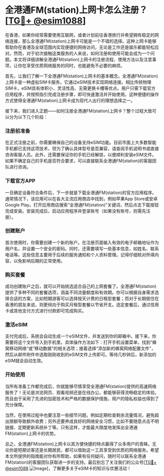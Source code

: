 # 全港通FM(station)上网卡怎么注册？[[TG💪+ @esim1088](https://t.me/s/esim1088)]

在香港，如果你经常需要使用互联网，或者计划前往香港旅行并希望拥有稳定的网络连接，那么全港通FM(station)上网卡可能是一个不错的选择。这种上网卡能够帮助你在香港及全球范围内实现便捷的网络访问，无论是工作还是娱乐都能轻松应对。然而，对于初次接触这类服务的人来说，如何注册和使用可能会成为一个问题。本文将详细讲解全港通FM(station)上网卡的注册流程、使用方法以及注意事项，让你在享受优质网络服务的同时，也能避免不必要的麻烦。

首先，让我们了解一下全港通FM(station)上网卡的基本概念。全港通FM(station)上网卡是一种虚拟SIM卡服务，它通过eSIM技术实现网络连接。相比传统物理SIM卡，eSIM具有体积小、灵活性高、无需更换卡槽等优点。用户只需下载官方应用程序，并按照指引完成注册步骤，即可快速激活并开始使用。这种便捷的操作方式使得全港通FM(station)上网卡成为现代人出行的理想选择之一。

接下来，我们进入正题——如何注册全港通FM(station)上网卡？整个过程大致可以分为以下几个阶段：

### 注册前准备

在正式注册之前，你需要确保自己的设备支持eSIM功能。目前市面上大多数智能手机都已支持这项技术，但为了确认具体型号是否兼容，请查阅手机说明书或直接咨询客服人员。此外，还需要保证你的手机已经解锁，以便顺利安装eSIM文件。如果不确定自己的手机是否符合要求，可以直接联系全港通FM(station)的客服团队进行咨询。

### 下载官方APP

一旦确定设备符合条件后，下一步就是下载全港通FM(station)的官方应用程序。通常情况下，该应用可以在各大主流应用商店中找到，例如苹果App Store或安卓Google Play。打开应用商店搜索“全港通FM(station)”关键词，然后点击下载按钮完成安装。安装完成后，启动应用程序并登录账号（如果没有账号，则需先注册）。

### 创建账户

首次使用时，你需要创建一个新的账户。在注册页面输入有效的电子邮箱地址作为用户名，并设置一个安全的密码。同时，还需要填写一些基本信息，如姓名、联系电话等。这些信息主要用于后续的服务通知和个人资料管理。记得仔细核对所填内容，以免影响后期的正常使用。

### 购买套餐

成功创建账户之后，就可以开始挑选适合自己的上网套餐了。全港通FM(station)提供了多种不同的套餐选项，涵盖不同流量额度和有效期。你可以根据自身需求选择合适的方案，比如短期游客可以选择按天计费的日租型套餐；而对于长期居住在香港的朋友来说，则更倾向于购买月租型套餐以节省开支。选定套餐后，通过信用卡或其他支付方式进行付款即可完成购买。

### 激活eSIM

支付完成后，系统会自动生成一个eSIM文件，并发送到你的邮箱中。接下来，你需要将这个文件导入到手机里。具体操作方法如下：打开手机设置菜单，找到“蜂窝移动网络”或“移动数据”的相关选项；接着选择“添加新的蜂窝网络配置文件”，然后从邮件附件中选取刚刚收到的eSIM文件上传即可。等待几秒钟后，新添加的eSIM就会自动生效。

### 开始使用

当所有准备工作都完成后，你就能够尽情享受全港通FM(station)提供的高速网络服务了！无论是浏览网页、观看视频还是在线办公，都能够获得流畅稳定的体验。而且由于采用了先进的加密技术和严格的数据保护措施，用户的隐私权益也得到了充分保障。

当然，在使用过程中也要注意一些细节问题。例如定期检查剩余流量情况，避免超出限额导致额外收费；另外还要养成良好的网络安全习惯，比如不要随意点击不明链接、定期更新系统补丁等。只有这样，才能最大限度地发挥出全港通FM(station)上网卡的优势。

总之，全港通FM(station)上网卡以其方便快捷的特点赢得了众多用户的青睐。无论你是短期访客还是长期居民，都可以借助这一工具享受到优质的网络服务。希望本文所提供的指南能对你有所帮助，如果有任何疑问，随时可以联系全港通FM(station)的客服团队获取进一步的支持。最后别忘了关注我们的公众号[[TG💪+ @esim1088](https://t.me/s/esim1088) ![Image](https://i.postimg.cc/4NQfJmqS/Snipaste-2025-05-13-00-14-12.png)]，了解更多关于eSIM卡的知识与优惠活动！